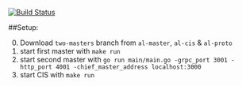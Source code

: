 [![Build Status](https://travis-ci.com/codeuniversity/al-master.svg?branch=master)](https://travis-ci.com/codeuniversity/al-master)

##Setup:

0) Download ```two-masters``` branch from ```al-master```, ```al-cis``` & ```al-proto```
1) start first master with ```make run```
2) start second master with ```go run main/main.go -grpc_port 3001 -http_port 4001 -chief_master_address localhost:3000```
3) start CIS with ```make run```
